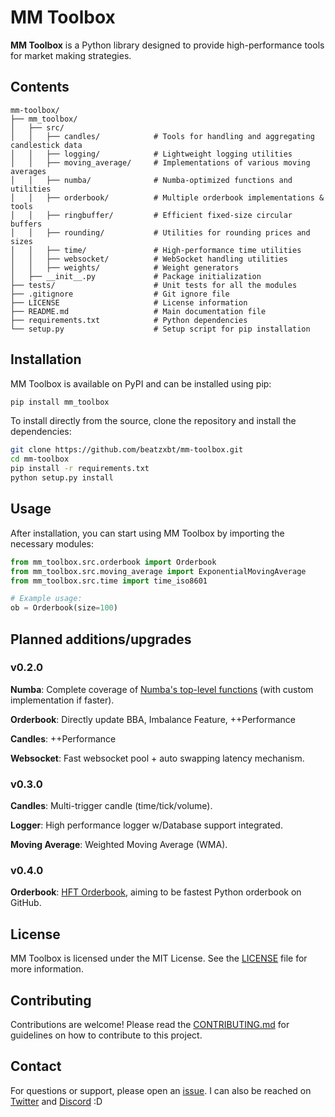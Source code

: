 # MM Toolbox

**MM Toolbox** is a Python library designed to provide high-performance tools for market making strategies.

## Contents

```plaintext
mm-toolbox/
├── mm_toolbox/
│   ├── src/
│   │   ├── candles/            # Tools for handling and aggregating candlestick data
│   │   ├── logging/            # Lightweight logging utilities
│   │   ├── moving_average/     # Implementations of various moving averages
│   │   ├── numba/              # Numba-optimized functions and utilities
│   │   ├── orderbook/          # Multiple orderbook implementations & tools
│   │   ├── ringbuffer/         # Efficient fixed-size circular buffers
│   │   ├── rounding/           # Utilities for rounding prices and sizes
│   │   ├── time/               # High-performance time utilities
│   │   ├── websocket/          # WebSocket handling utilities
│   │   ├── weights/            # Weight generators 
│   ├── __init__.py             # Package initialization
├── tests/                      # Unit tests for all the modules
├── .gitignore                  # Git ignore file
├── LICENSE                     # License information
├── README.md                   # Main documentation file
├── requirements.txt            # Python dependencies
└── setup.py                    # Setup script for pip installation
```

## Installation

MM Toolbox is available on PyPI and can be installed using pip:

```bash
pip install mm_toolbox
```

To install directly from the source, clone the repository and install the dependencies:
```bash
git clone https://github.com/beatzxbt/mm-toolbox.git
cd mm-toolbox
pip install -r requirements.txt
python setup.py install
```

## Usage

After installation, you can start using MM Toolbox by importing the necessary modules:
```python
from mm_toolbox.src.orderbook import Orderbook
from mm_toolbox.src.moving_average import ExponentialMovingAverage
from mm_toolbox.src.time import time_iso8601

# Example usage:
ob = Orderbook(size=100)
```

## Planned additions/upgrades

### v0.2.0
**Numba**: Complete coverage of [Numba's top-level functions](https://numba.readthedocs.io/en/stable/reference/numpysupported.html#other-functions) (with custom implementation if faster).

**Orderbook**: Directly update BBA, Imbalance Feature, ++Performance

**Candles**: ++Performance

**Websocket**: Fast websocket pool + auto swapping latency mechanism.

### v0.3.0
**Candles**: Multi-trigger candle (time/tick/volume).

**Logger**: High performance logger w/Database support integrated.

**Moving Average**: Weighted Moving Average (WMA).

### v0.4.0
**Orderbook**: [HFT Orderbook](/mm_toolbox/src/orderbook/hft.py), aiming to be fastest Python orderbook on GitHub.

## License

MM Toolbox is licensed under the MIT License. See the [LICENSE](/LICENSE) file for more information.

## Contributing

Contributions are welcome! Please read the [CONTRIBUTING.md](/CONTRIBUTING.md) for guidelines on how to contribute to this project.

## Contact

For questions or support, please open an [issue](https://github.com/beatzxbt/mm-toolbox/issues). 
I can also be reached on [Twitter](https://twitter.com/BeatzXBT) and [Discord](@gamingbeatz) :D